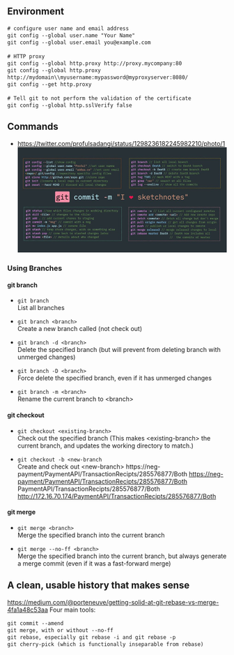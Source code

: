 ## Environment
```
# configure user name and email address
git config --global user.name "Your Name"
git config --global user.email you@example.com

# HTTP proxy  
git config --global http.proxy http://proxy.mycompany:80
git config --global http.proxy http://mydomain\\myusername:mypassword@myproxyserver:8080/
git config --get http.proxy

# Tell git to not perform the validation of the certificate
git config --global http.sslVerify false
```


## Commands
- https://twitter.com/profulsadangi/status/1298236182245982210/photo/1
![](./files/EgQvnCMVAAAGmoP.jpeg)


### Using Branches
#### git branch
- `git branch`  
List all branches

- `git branch <branch>`  
Create a new branch called <branch> (not check out)

- `git branch -d <branch>`  
Delete the specified branch (but will prevent from deleting branch with unmerged changes)

- `git branch -D <branch>`  
Force delete the specified branch, even if it has unmerged changes

- `git branch -m <branch>`  
Rename the current branch to &lt;branch&gt;


#### git checkout
- `git checkout <existing-branch>`  
Check out the specified branch (This makes &lt;existing-branch&gt; the current branch, and updates the working directory to match.)

- `git checkout -b <new-branch`  
Create and check out &lt;new-branch&gt;
https://neg-payment/PaymentAPI/TransactionRecipts/285576877/Both <https://neg-payment/PaymentAPI/TransactionRecipts/285576877/Both> PaymentAPI/TransactionRecipts/285576877/Both <http://172.16.70.174/PaymentAPI/TransactionRecipts/285576877/Both>


#### git merge
- `git merge <branch>`  
Merge the specified branch into the current branch

- `git merge --no-ff <branch>`  
Merge the specified branch into the current branch, but always generate a merge commit (even if it was a fast-forward merge)


## A clean, usable history that makes sense
https://medium.com/@porteneuve/getting-solid-at-git-rebase-vs-merge-4fa1a48c53aa
Four main tools:
```
git commit --amend
git merge, with or without --no-ff
git rebase, especially git rebase -i and git rebase -p
git cherry-pick (which is functionally inseparable from rebase)
```
